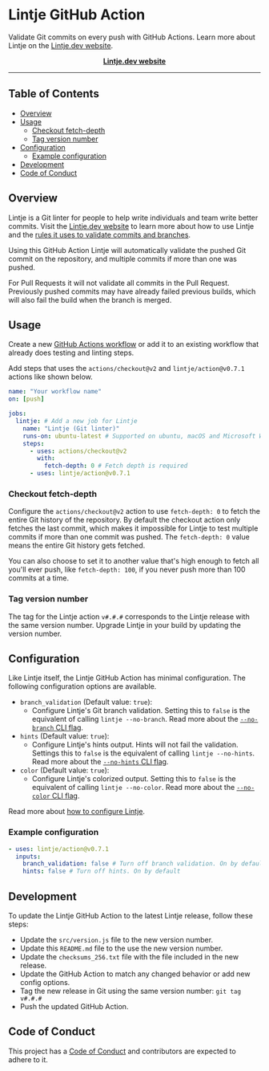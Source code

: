 # Lintje GitHub Action

Validate Git commits on every push with GitHub Actions. Learn more about Lintje
on the [Lintje.dev website][website].

<div align="center">
  <b><a href="https://lintje.dev">Lintje.dev website</a></b>
</div>

---

## Table of Contents

- [Overview](#overview)
- [Usage](#usage)
    - [Checkout fetch-depth](#checkout-fetch-depth)
    - [Tag version number](#tag-version-number)
- [Configuration](#configuration)
    - [Example configuration](#example-configuration)
- [Development](#development)
- [Code of Conduct](#code-of-conduct)

## Overview

Lintje is a Git linter for people to help write individuals and team write
better commits. Visit the [Lintje.dev website][website] to learn more about how
to use Lintje and the [rules it uses to validate commits and
branches](https://lintje.dev/docs/rules/).

Using this GitHub Action Lintje will automatically validate the pushed Git
commit on the repository, and multiple commits if more than one was pushed.

For Pull Requests it will not validate all commits in the Pull Request.
Previously pushed commits may have already failed previous builds, which will
also fail the build when the branch is merged.

## Usage

Create a new [GitHub Actions
workflow](https://docs.github.com/en/actions/quickstart) or add it to an
existing workflow that already does testing and linting steps.

Add steps that uses the `actions/checkout@v2` and
`lintje/action@v0.7.1` actions like shown below.

```yaml
name: "Your workflow name"
on: [push]

jobs:
  lintje: # Add a new job for Lintje
    name: "Lintje (Git linter)"
    runs-on: ubuntu-latest # Supported on ubuntu, macOS and Microsoft Windows
    steps:
      - uses: actions/checkout@v2
        with:
          fetch-depth: 0 # Fetch depth is required
      - uses: lintje/action@v0.7.1
```

### Checkout fetch-depth

Configure the `actions/checkout@v2` action to use `fetch-depth: 0` to fetch the
entire Git history of the repository. By default the checkout action only
fetches the last commit, which makes it impossible for Lintje to test multiple
commits if more than one commit was pushed. The `fetch-depth: 0` value means
the entire Git history gets fetched.

You can also choose to set it to another value that's high enough to fetch all
you'll ever push, like `fetch-depth: 100`, if you never push more than 100
commits at a time.

### Tag version number

The tag for the Lintje action `v#.#.#` corresponds to the Lintje release with
the same version number. Upgrade Lintje in your build by updating the version
number.

## Configuration

Like Lintje itself, the Lintje GitHub Action has minimal configuration.
The following configuration options are available.

- `branch_validation` (Default value: `true`):
    - Configure Lintje's Git branch validation.
      Setting this to `false` is the equivalent of calling `lintje --no-branch`.
      Read more about the [`--no-branch` CLI
      flag](https://lintje.dev/docs/usage/#branch-validation).
- `hints` (Default value: `true`):
    - Configure Lintje's hints output. Hints will not fail the validation.
      Settings this to `false` is the equivalent of calling `lintje --no-hints`.
      Read more about the [`--no-hints` CLI
      flag](https://lintje.dev/docs/usage/#hints).
- `color` (Default value: `true`):
    - Configure Lintje's colorized output.
      Setting this to `false` is the equivalent of calling `lintje --no-color`.
      Read more about the [`--no-color` CLI
      flag](https://lintje.dev/docs/usage/#colorized-output).

Read more about [how to configure
Lintje](https://lintje.dev/docs/configuration/).

### Example configuration

```yaml
- uses: lintje/action@v0.7.1
  inputs:
    branch_validation: false # Turn off branch validation. On by default
    hints: false # Turn off hints. On by default
```

## Development

To update the Lintje GitHub Action to the latest Lintje release, follow these
steps:

- Update the `src/version.js` file to the new version number.
- Update this `README.md` file to the use the new version number.
- Update the `checksums_256.txt` file with the file included in the new release.
- Update the GitHub Action to match any changed behavior or add new config
  options.
- Tag the new release in Git using the same version number: `git tag v#.#.#`
- Push the updated GitHub Action.

## Code of Conduct

This project has a [Code of Conduct](CODE_OF_CONDUCT.md) and contributors are
expected to adhere to it.

[website]: https://lintje.dev
[installation]: https://lintje.dev/docs/installation/
